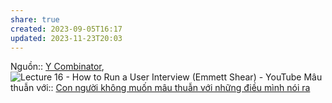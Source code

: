 ```yaml
---
share: true
created: 2023-09-05T16:17
updated: 2023-11-23T20:03
---
```


Nguồn:: [Y Combinator](../../../../../%CE%9E%20Ngu%E1%BB%93n/Y%20Combinator.md), ![Lecture 16 - How to Run a User Interview (Emmett Shear) - YouTube](https://www.youtube.com/watch?v=qAws7eXItMk)
Mâu thuẫn với:: [Con người không muốn mâu thuẫn với những điều mình nói ra](./Con%20ng%C6%B0%E1%BB%9Di%20kh%C3%B4ng%20mu%E1%BB%91n%20m%C3%A2u%20thu%E1%BA%ABn%20v%E1%BB%9Bi%20nh%E1%BB%AFng%20%C4%91i%E1%BB%81u%20m%C3%ACnh%20n%C3%B3i%20ra.md) 